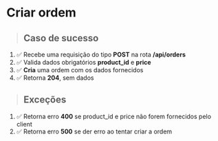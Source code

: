 # Criar ordem

> ## Caso de sucesso

1. ✅ Recebe uma requisição do tipo **POST** na rota **/api/orders**
2. ✅ Valida dados obrigatórios **product_id** e **price**
3. ✅ **Cria** uma ordem com os dados fornecidos
4. ✅ Retorna **204**, sem dados

> ## Exceções


1. ✅ Retorna erro **400** se product_id e price não forem fornecidos pelo client
3. ✅ Retorna erro **500** se der erro ao tentar criar a ordem
